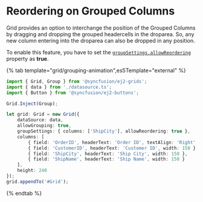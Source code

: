 # Reordering on Grouped Columns

Grid provides an option to interchange the position of the Grouped Columns by dragging and dropping the grouped headercells in the droparea. So, any new column entering into the droparea can also be dropped in any position.

To enable this feature, you have to set the [`groupSettings.allowReordering`](../../api/grid/groupSettings/#allowReordering) property as **true**.

{% tab template="grid/grouping-animation",es5Template="external" %}

```typescript
import { Grid, Group } from '@syncfusion/ej2-grids';
import { data } from './datasource.ts';
import { Button } from '@syncfusion/ej2-buttons';

Grid.Inject(Group);

let grid: Grid = new Grid({
    dataSource: data,
    allowGrouping: true,
    groupSettings: { columns: ['ShipCity'], allowReordering: true },
    columns: [
        { field: 'OrderID', headerText: 'Order ID', textAlign: 'Right', width: 120 },
        { field: 'CustomerID', headerText: 'Customer ID', width: 150 },
        { field: 'ShipCity', headerText: 'Ship City', width: 150 },
        { field: 'ShipName', headerText: 'Ship Name', width: 150 }
    ],
    height: 240
});
grid.appendTo('#Grid');

```

{% endtab %}